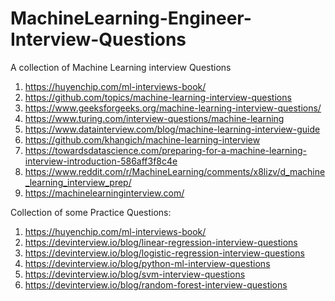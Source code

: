 # MachineLearning-Engineer-Interview-Questions
A collection of Machine Learning interview Questions 

1. https://huyenchip.com/ml-interviews-book/
2. https://github.com/topics/machine-learning-interview-questions
3. https://www.geeksforgeeks.org/machine-learning-interview-questions/
4. https://www.turing.com/interview-questions/machine-learning
5. https://www.datainterview.com/blog/machine-learning-interview-guide
6. https://github.com/khangich/machine-learning-interview
7. https://towardsdatascience.com/preparing-for-a-machine-learning-interview-introduction-586aff3f8c4e
8. https://www.reddit.com/r/MachineLearning/comments/x8lizv/d_machine_learning_interview_prep/
9. https://machinelearninginterview.com/

Collection of some Practice Questions:
1. https://huyenchip.com/ml-interviews-book/
2. https://devinterview.io/blog/linear-regression-interview-questions
3. https://devinterview.io/blog/logistic-regression-interview-questions
4. https://devinterview.io/blog/python-ml-interview-questions
5. https://devinterview.io/blog/svm-interview-questions
6. https://devinterview.io/blog/random-forest-interview-questions
